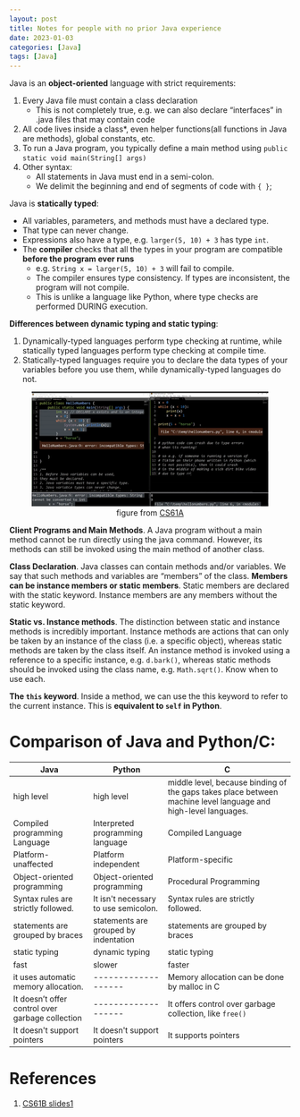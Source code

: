 ```yaml
---
layout: post
title: Notes for people with no prior Java experience
date: 2023-01-03
categories: [Java]
tags: [Java]
---
```

Java is an **object-oriented** language with strict requirements:

1. Every Java file must contain a class declaration
   * This is not completely true, e.g. we can also declare “interfaces” in .java files that may contain code
2. All code lives inside a class*, even helper functions(all functions in Java are methods), global constants, etc.
3. To run a Java program, you typically define a main method using `public static void main(String[] args)`
4. Other syntax: 
   * All statements in Java must end in a semi-colon. 
   * We delimit the beginning and end of segments of code with `{ }`;



Java is **statically typed**:

* All variables, parameters, and methods must have a declared type.
* That type can never change.
* Expressions also have a type, e.g. `larger(5, 10) + 3` has type `int`.
* The **compiler** checks that all the types in your program are compatible **before the program ever runs**
  * e.g. `String x = larger(5, 10) + 3` will fail to compile.
  * The compiler ensures type consistency. If types are inconsistent, the program will not compile.
  * This is unlike a language like Python, where type checks are performed DURING execution.

**Differences between dynamic typing and static typing**:
1. Dynamically-typed languages perform type checking at runtime, while statically typed languages perform type checking at compile time. 
2. Statically-typed languages require you to declare the data types of your variables before you use them, while dynamically-typed languages do not.

<figure align="center">
    <img src = "/assets/images/computer%20science/static_typing_1.png">
    <figcaption>figure from <a href="https://www.youtube.com/watch?v=SixO3uPNAdk">CS61A</a>
    </figcaption>
</figure>


**Client Programs and Main Methods**. A Java program without a main method cannot be run directly using the java command. However, its methods can still be invoked using the main method of another class.

**Class Declaration**. Java classes can contain methods and/or variables. We say that such methods and variables are “members” of the class. **Members can be instance members or static members**. Static members are declared with the static keyword. Instance members are any members without the static keyword.

**Static vs. Instance methods**. The distinction between static and instance methods is incredibly important. Instance methods are actions that can only be taken by an instance of the class (i.e. a specific object), whereas static methods are taken by the class itself. An instance method is invoked using a reference to a specific instance, e.g. `d.bark()`, whereas static methods should be invoked using the class name, e.g. `Math.sqrt()`. Know when to use each.

**The `this` keyword**. Inside a method, we can use the this keyword to refer to the current instance. This is **equivalent to `self` in Python**.

# Comparison of Java and Python/C:

| Java                                            | Python                          | C                                                                                                              |
|-------------------------------------------------|---------------------------------|----------------------------------------------------------------------------------------------------------------|
| high level                                      | high level                      | middle level, because binding of the gaps takes place between machine level language and high-level languages. |
| Compiled programming Language                   | Interpreted programming language | Compiled Language                                                                                              |
| Platform-unaffected | Platform independent            | Platform-specific                                                                                              |
| Object-oriented programming                     | Object-oriented programming     | Procedural Programming                                                                                         |
| Syntax rules are strictly followed. | It isn't necessary to use semicolon.                                | Syntax rules are strictly followed.                                                                            |
| statements are grouped by braces | statements are grouped by indentation | statements are grouped by braces|
| static typing                                   | dynamic typing                  | static typing                                                                                                  |
| fast                                            | slower                          | faster                                                                                                         |
| it uses automatic memory allocation.            | -------------------             | Memory allocation can be done by malloc in C                                                                   |
| It doesn’t offer control over garbage collection | -------------------             | It offers control over garbage collection, like `free()`                                                       |
| It doesn't support pointers                     | It doesn't support pointers     | It supports pointers                                                                                           |





# References
1. [CS61B slides1](https://docs.google.com/presentation/d/1cMb1ojgb5_g5GMPCKLwOrCZeB-tYd86eOy6ALrrt7zQ/edit#slide=id.g15f8eac95b_0_5)






